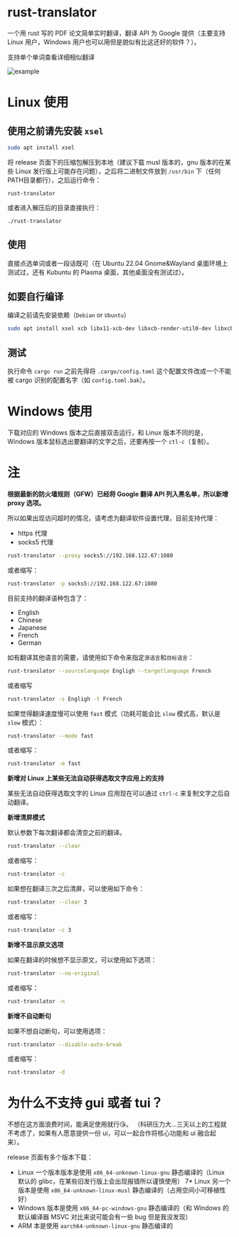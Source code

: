 # rust-translator

一个用 rust 写的 PDF 论文简单实时翻译，翻译 API 为 Google 提供（主要支持 Linux 用户，Windows 用户也可以用但是貌似有比这还好的软件？）。

支持单个单词查看详细相似翻译

![example](./vids/example.gif)

# Linux 使用

## 使用之前请先安装 `xsel`

```bash
sudo apt install xsel
```

将 release 页面下的压缩包解压到本地（建议下载 musl 版本的，gnu 版本的在某些 Linux 发行版上可能存在问题），之后将二进制文件放到 `/usr/bin` 下（任何PATH目录都行），之后运行命令：

```
rust-translator
```

或者进入解压后的目录直接执行：

```
./rust-translator
```

## 使用

直接点选单词或者一段话既可（在 Ubuntu 22.04 Gnome&Wayland 桌面环境上测试过，还有 Kubuntu 的 Plasma 桌面，其他桌面没有测试过）。

## 如要自行编译

编译之前请先安装依赖（`Debian` or `Ubuntu`）

```bash
sudo apt install xsel xcb libx11-xcb-dev libxcb-render-util0-dev libxcb-shape0-dev libxcb-xfixes0-dev
```

## 测试

执行命令 `cargo run` 之前先得将 `.cargo/config.toml` 这个配置文件改成一个不能被 cargo 识别的配置名字（如 `config.toml.bak`）。

# Windows 使用

下载对应的 Windows 版本之后直接双击运行，和 Linux 版本不同的是，Windows 版本鼠标选出要翻译的文字之后，还要再按一个 `ctl-c`（复制）。

# 注

**根据最新的防火墙规则（GFW）已经将 Google 翻译 API 列入黑名单，所以新增 proxy 选项。**

所以如果出现访问超时的情况，请考虑为翻译软件设置代理，目前支持代理：

* https 代理
* socks5 代理

```bash
rust-translator --proxy socks5://192.168.122.67:1080
```

或者缩写：

```bash
rust-translator -p socks5://192.168.122.67:1080
```


目前支持的翻译语种包含了：

* English
* Chinese
* Japanese
* French
* German

如有翻译其他语言的需要，请使用如下命令来指定`源语言`和`目标语言`：

```bash
rust-translator --sourcelanguage Engligh --targetlanguage French
```

或者缩写

```bash
rust-translator -s Engligh -t French
```

如果觉得翻译速度慢可以使用 `fast` 模式（功耗可能会比 `slow` 模式高，默认是 `slow` 模式）：

```bash
rust-translator --mode fast
```

或者缩写：

```bash
rust-translator -m fast
```

**新增对 Linux 上某些无法自动获得选取文字应用上的支持**

某些无法自动获得选取文字的 Linux 应用现在可以通过 `ctrl-c` 来复制文字之后自动翻译。

**新增清屏模式**

默认参数下每次翻译都会清空之前的翻译。

```bash
rust-translator --clear
```

或者缩写：

```bash
rust-translator -c
```

如果想在翻译三次之后清屏，可以使用如下命令：

```bash
rust-translator --clear 3
```

或者缩写：

```bash
rust-translator -c 3
```

**新增不显示原文选项**

如果在翻译的时候想不显示原文，可以使用如下选项：

```bash
rust-translator --no-original
```

或者缩写：

```bash
rust-translator -n
```

**新增不自动断句**

如果不想自动断句，可以使用选项：

```bash
rust-translator --disable-auto-break
```

或者缩写：

```bash
rust-translator -d
```

# 为什么不支持 gui 或者 tui？

不想在这方面浪费时间，能满足使用就行😘。
（科研压力大...三天以上的工程就不考虑了，如果有人愿意提供一份 ui，可以一起合作将核心功能和 ui 融合起来）。

release 页面有多个版本下载：
* Linux 一个版本版本是使用 `x86_64-unknown-linux-gnu` 静态编译的（Linux 默认的 glibc，在某些旧发行版上会出现报错所以谨慎使用）
7* Linux 另一个版本是使用 `x86_64-unknown-linux-musl` 静态编译的（占用空间小可移植性好）
* Windows 版本是使用 `x86_64-pc-windows-gnu` 静态编译的（和 Windows 的默认编译器 MSVC 对比来说可能会有一些 bug 但是我没发现）
* ARM 本是使用 `aarch64-unknown-linux-gnu` 静态编译的
